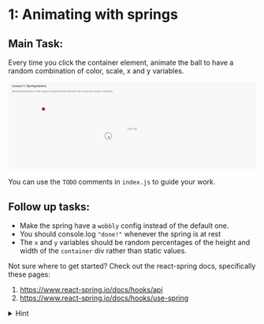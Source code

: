 # 1: Animating with springs

## Main Task:

Every time you click the container element, animate the ball to have a random combination of color, scale, x and y variables. 

![example](./ball-example.gif)

You can use the `TODO` comments in `index.js` to guide your work.

## Follow up tasks:

- Make the spring have a `wobbly` config instead of the default one.
- You should console.log `"done!"` whenever the spring is at rest
- The `x` and `y` variables should be random percentages of the height and width of the `container` div rather than static values.

Not sure where to get started? Check out the react-spring docs, specifically these pages:

1. https://www.react-spring.io/docs/hooks/api
2. https://www.react-spring.io/docs/hooks/use-spring

<details>
  <summary>Hint</summary>

```jsx
<animated.div style={{
     transform: interpolate(
              [scale, x, y],
              (scale, x, y) => `scale(${scale}) translate(${x}px,${y}px)`
            ),
}}>
```

</details>

